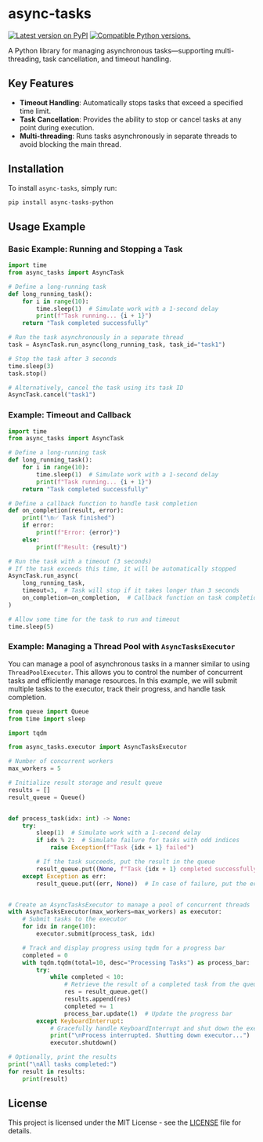 # async-tasks

<a href="https://pypi.python.org/pypi/async-tasks-python"><img src="http://img.shields.io/pypi/v/async-tasks-python.svg" alt="Latest version on PyPI"></a> <a href="https://pypi.python.org/pypi/async-tasks-python"><img src="https://img.shields.io/pypi/pyversions/async-tasks-python.svg" alt="Compatible Python versions."></a>

A Python library for managing asynchronous tasks—supporting multi-threading, task cancellation, and timeout handling.

## Key Features

- **Timeout Handling**: Automatically stops tasks that exceed a specified time limit.
- **Task Cancellation**: Provides the ability to stop or cancel tasks at any point during execution.
- **Multi-threading**: Runs tasks asynchronously in separate threads to avoid blocking the main thread.

## Installation

To install `async-tasks`, simply run:

```bash
pip install async-tasks-python
```

## Usage Example

### Basic Example: Running and Stopping a Task

```python
import time
from async_tasks import AsyncTask

# Define a long-running task
def long_running_task():
    for i in range(10):
        time.sleep(1)  # Simulate work with a 1-second delay
        print(f"Task running... {i + 1}")
    return "Task completed successfully"

# Run the task asynchronously in a separate thread
task = AsyncTask.run_async(long_running_task, task_id="task1")

# Stop the task after 3 seconds
time.sleep(3)
task.stop()

# Alternatively, cancel the task using its task ID
AsyncTask.cancel("task1")
```

### Example: Timeout and Callback

```python
import time
from async_tasks import AsyncTask

# Define a long-running task
def long_running_task():
    for i in range(10):
        time.sleep(1)  # Simulate work with a 1-second delay
        print(f"Task running... {i + 1}")
    return "Task completed successfully"

# Define a callback function to handle task completion
def on_completion(result, error):
    print("\n✅ Task finished")
    if error:
        print(f"Error: {error}")
    else:
        print(f"Result: {result}")

# Run the task with a timeout (3 seconds)
# If the task exceeds this time, it will be automatically stopped
AsyncTask.run_async(
    long_running_task,
    timeout=3,  # Task will stop if it takes longer than 3 seconds
    on_completion=on_completion,  # Callback function on task completion
)

# Allow some time for the task to run and timeout
time.sleep(5)
```

### Example: Managing a Thread Pool with `AsyncTasksExecutor`

You can manage a pool of asynchronous tasks in a manner similar to using `ThreadPoolExecutor`. This allows you to control the number of concurrent tasks and efficiently manage resources. In this example, we will submit multiple tasks to the executor, track their progress, and handle task completion.

```python
from queue import Queue
from time import sleep

import tqdm

from async_tasks.executor import AsyncTasksExecutor

# Number of concurrent workers
max_workers = 5

# Initialize result storage and result queue
results = []
result_queue = Queue()


def process_task(idx: int) -> None:
    try:
        sleep(1)  # Simulate work with a 1-second delay
        if idx % 2:  # Simulate failure for tasks with odd indices
            raise Exception(f"Task {idx + 1} failed")

        # If the task succeeds, put the result in the queue
        result_queue.put((None, f"Task {idx + 1} completed successfully"))
    except Exception as err:
        result_queue.put((err, None))  # In case of failure, put the error in the queue


# Create an AsyncTasksExecutor to manage a pool of concurrent threads
with AsyncTasksExecutor(max_workers=max_workers) as executor:
    # Submit tasks to the executor
    for idx in range(10):
        executor.submit(process_task, idx)

    # Track and display progress using tqdm for a progress bar
    completed = 0
    with tqdm.tqdm(total=10, desc="Processing Tasks") as process_bar:
        try:
            while completed < 10:
                # Retrieve the result of a completed task from the queue
                res = result_queue.get()
                results.append(res)
                completed += 1
                process_bar.update(1)  # Update the progress bar
        except KeyboardInterrupt:
            # Gracefully handle KeyboardInterrupt and shut down the executor
            print("\nProcess interrupted. Shutting down executor...")
            executor.shutdown()

# Optionally, print the results
print("\nAll tasks completed:")
for result in results:
    print(result)
```

## License

This project is licensed under the MIT License - see the [LICENSE](./LICENSE) file for details.
